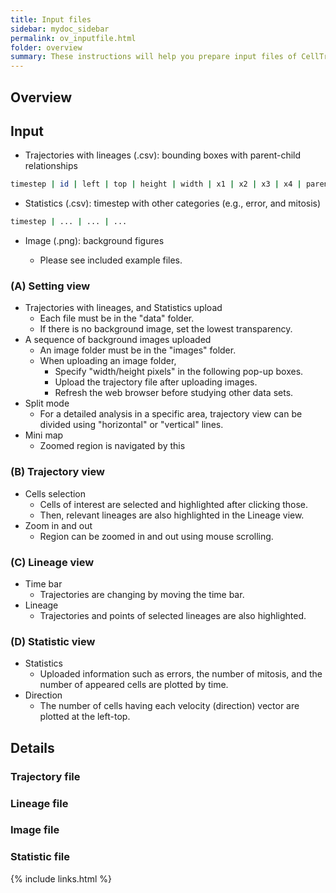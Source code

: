 ```yaml
---
title: Input files
sidebar: mydoc_sidebar
permalink: ov_inputfile.html
folder: overview
summary: These instructions will help you prepare input files of CellTrackVis ....
---
```


## Overview


## Input

- Trajectories with lineages (.csv): bounding boxes with parent-child relationships
```bash
timestep | id | left | top | height | width | x1 | x2 | x3 | x4 | parent
```

- Statistics (.csv): timestep with other categories (e.g., error, and mitosis)
```bash
timestep | ... | ... | ... 
```

- Image (.png): background figures

    * Please see included example files.

### (A) Setting view

* Trajectories with lineages, and Statistics upload
    * Each file must be in the "data" folder.
    * If there is no background image, set the lowest transparency.
* A sequence of background images uploaded
    * An image folder must be in the "images" folder.
    * When uploading an image folder,
        * Specify "width/height pixels" in the following pop-up boxes.
        * Upload the trajectory file after uploading images.
        * Refresh the web browser before studying other data sets.
* Split mode
    * For a detailed analysis in a specific area, trajectory view can be divided using "horizontal" or "vertical" lines.
* Mini map
    * Zoomed region is navigated by this

### (B) Trajectory view

* Cells selection
    * Cells of interest are selected and highlighted after clicking those.
    * Then, relevant lineages are also highlighted in the Lineage view.
* Zoom in and out
    * Region can be zoomed in and out using mouse scrolling.

### (C) Lineage view

* Time bar
    * Trajectories are changing by moving the time bar.
* Lineage
    * Trajectories and points of selected lineages are also highlighted.

### (D) Statistic view

* Statistics
    * Uploaded information such as errors, the number of mitosis, and the number of appeared cells are plotted by time.
* Direction
    * The number of cells having each velocity (direction) vector are plotted at the left-top.

## Details

### Trajectory file

### Lineage file

### Image file

### Statistic file

{% include links.html %}
